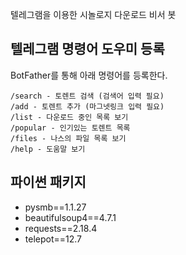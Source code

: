 텔레그램을 이용한 시놀로지 다운로드 비서 봇
 

## 텔레그램 명령어 도우미 등록
BotFather를 통해 아래 명령어를 등록한다.
```
/search - 토렌트 검색 (검색어 입력 필요)
/add - 토렌트 추가 (마그넷링크 입력 필요)
/list - 다운로드 중인 목록 보기
/popular - 인기있는 토렌트 목록
/files - 나스의 파일 목록 보기
/help - 도움말 보기
```

## 파이썬 패키지
- pysmb==1.1.27
- beautifulsoup4==4.7.1
- requests==2.18.4
- telepot==12.7


